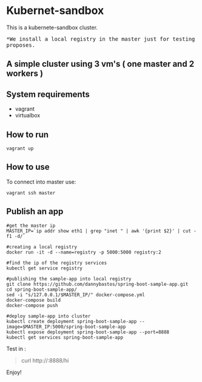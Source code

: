 # Kubernet-sandbox
This is a kubernete-sandbox cluster.

<kbd>*We install a local registry in the master just for testing proposes.</kbd>

## A simple cluster using 3 vm's ( one master and 2 workers )

## System requirements
- vagrant
- virtualbox

## How to run
```
vagrant up
```

## How to use
To connect into master use:
```
vagrant ssh master
```

## Publish an app

```
#get the master ip
MASTER_IP=`ip addr show eth1 | grep "inet " | awk '{print $2}' | cut -f1 -d/`

#creating a local registry
docker run -it -d --name=registry -p 5000:5000 registry:2

#find the ip of the registry services
kubectl get service registry

#publishing the sample-app into local registry
git clone https://github.com/dannybastos/spring-boot-sample-app.git
cd spring-boot-sample-app/
sed -i "s/127.0.0.1/$MASTER_IP/" docker-compose.yml
docker-compose build
docker-compose push

#deploy sample-app into cluster
kubectl create deployment spring-boot-sample-app --image=$MASTER_IP:5000/spring-boot-sample-app
kubectl expose deployment spring-boot-sample-app --port=8888
kubectl get services spring-boot-sample-app
```

Test in :
> curl http://<ip-from-service-spring-boot-sample-app>:8888/hi

Enjoy!
